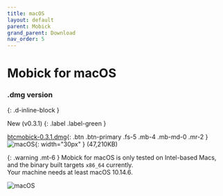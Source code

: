 ```yaml
---
title: macOS
layout: default
parent: Mobick
grand_parent: Download
nav_order: 5
---
```


# Mobick for macOS

### .dmg version
{: .d-inline-block }

New (v0.3.1)
{: .label .label-green }

[btcmobick-0.3.1.dmg](/html/dist/mobick/0.3.1/btcmobick-0.3.1.dmg){: .btn .btn-primary .fs-5 .mb-4 .mb-md-0 .mr-2 }
![macOS](/html/assets/images/mac.svg){: width="30px" }
(47,210KB)

{: .warning .mt-6 }
Mobick for macOS is only tested on Intel-based Macs, and the binary built targets `x86_64` currently.<br/>
Your machine needs at least macOS 10.14.6.

![macOS](/html/assets/images/howto.macos.a1.png)
